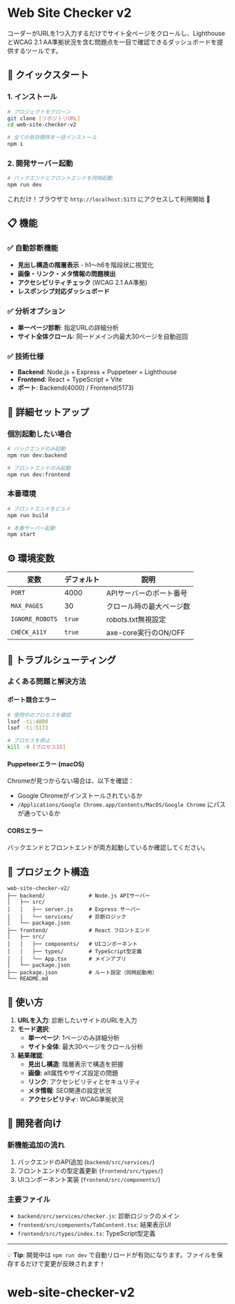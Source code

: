 # Web Site Checker v2

コーダーがURLを1つ入力するだけでサイト全ページをクロールし、LighthouseとWCAG 2.1 AA準拠状況を含む問題点を一目で確認できるダッシュボードを提供するツールです。

## 🚀 クイックスタート

### 1. インストール
```bash
# プロジェクトをクローン
git clone [リポジトリURL]
cd web-site-checker-v2

# 全ての依存関係を一括インストール
npm i
```

### 2. 開発サーバー起動
```bash
# バックエンドとフロントエンドを同時起動
npm run dev
```

これだけ！ブラウザで `http://localhost:5173` にアクセスして利用開始 🎉

## 📋 機能

### ✅ 自動診断機能
- **見出し構造の階層表示** - h1〜h6を階段状に視覚化
- **画像・リンク・メタ情報の問題検出**
- **アクセシビリティチェック** (WCAG 2.1 AA準拠)
- **レスポンシブ対応ダッシュボード**

### ✅ 分析オプション
- **単一ページ診断**: 指定URLの詳細分析
- **サイト全体クロール**: 同一ドメイン内最大30ページを自動巡回

### ✅ 技術仕様
- **Backend**: Node.js + Express + Puppeteer + Lighthouse
- **Frontend**: React + TypeScript + Vite
- **ポート**: Backend(4000) / Frontend(5173)

## 🔧 詳細セットアップ

### 個別起動したい場合
```bash
# バックエンドのみ起動
npm run dev:backend

# フロントエンドのみ起動
npm run dev:frontend
```

### 本番環境
```bash
# フロントエンドをビルド
npm run build

# 本番サーバー起動
npm start
```

## ⚙️ 環境変数

| 変数 | デフォルト | 説明 |
|------|-----------|------|
| `PORT` | 4000 | APIサーバーのポート番号 |
| `MAX_PAGES` | 30 | クロール時の最大ページ数 |
| `IGNORE_ROBOTS` | `true` | robots.txt無視設定 |
| `CHECK_A11Y` | `true` | axe-core実行のON/OFF |

## 🐛 トラブルシューティング

### よくある問題と解決方法

#### ポート競合エラー
```bash
# 使用中のプロセスを確認
lsof -ti:4000
lsof -ti:5173

# プロセスを停止
kill -9 [プロセスID]
```

#### Puppeteerエラー (macOS)
Chromeが見つからない場合は、以下を確認：
- Google Chromeがインストールされているか
- `/Applications/Google Chrome.app/Contents/MacOS/Google Chrome` にパスが通っているか

#### CORSエラー
バックエンドとフロントエンドが両方起動しているか確認してください。

## 📁 プロジェクト構造

```
web-site-checker-v2/
├── backend/              # Node.js APIサーバー
│   ├── src/
│   │   ├── server.js     # Express サーバー
│   │   └── services/     # 診断ロジック
│   └── package.json
├── frontend/             # React フロントエンド
│   ├── src/
│   │   ├── components/   # UIコンポーネント
│   │   ├── types/        # TypeScript型定義
│   │   └── App.tsx       # メインアプリ
│   └── package.json
├── package.json          # ルート設定（同時起動用）
└── README.md
```

## 🎯 使い方

1. **URLを入力**: 診断したいサイトのURLを入力
2. **モード選択**:
   - **単一ページ**: 1ページのみ詳細分析
   - **サイト全体**: 最大30ページをクロール分析
3. **結果確認**:
   - **見出し構造**: 階層表示で構造を把握
   - **画像**: alt属性やサイズ設定の問題
   - **リンク**: アクセシビリティとセキュリティ
   - **メタ情報**: SEO関連の設定状況
   - **アクセシビリティ**: WCAG準拠状況

## 🤝 開発者向け

### 新機能追加の流れ
1. バックエンドのAPI追加 (`backend/src/services/`)
2. フロントエンドの型定義更新 (`frontend/src/types/`)
3. UIコンポーネント実装 (`frontend/src/components/`)

### 主要ファイル
- `backend/src/services/checker.js`: 診断ロジックのメイン
- `frontend/src/components/TabContent.tsx`: 結果表示UI
- `frontend/src/types/index.ts`: TypeScript型定義

---

💡 **Tip**: 開発中は `npm run dev` で自動リロードが有効になります。ファイルを保存するだけで変更が反映されます！
# web-site-checker-v2

